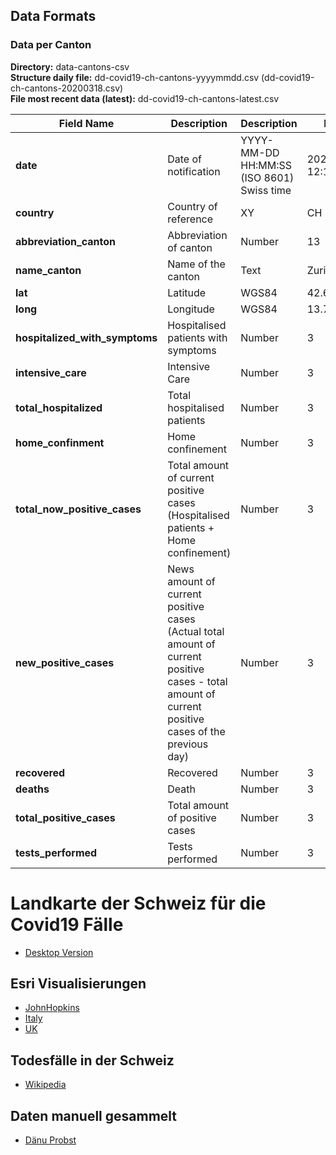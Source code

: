 ## Data Formats

### Data per Canton

**Directory:**  data-cantons-csv<br>
**Structure daily file:** dd-covid19-ch-cantons-yyyymmdd.csv (dd-covid19-ch-cantons-20200318.csv)<br>
**File most recent data (latest):** dd-covid19-ch-cantons-latest.csv

| Field Name                      | Description                       | Description                            | Format                        | Example             |
|-----------------------------------|----------------------------------------|---------------------------------------------|---------------------|---------------------|
| **date**                          | Date of notification                   | YYYY-MM-DD HH:MM:SS (ISO 8601) Swiss time   | 2020-03-05 12:15:45 |
| **country**                       | Country of reference                   | XY                                          | CH                  |
| **abbreviation_canton**           | Abbreviation of canton                 | Number                                      | 13                  |
| **name_canton**                   | Name of the canton                     | Text                                        | Zurich              |
| **lat**                           | Latitude                               | WGS84                                       | 42.6589177          |
| **long**                          | Longitude                              | WGS84                                       | 13.70439971         |
| **hospitalized_with_symptoms**    | Hospitalised patients with symptoms    | Number                                      | 3                   |
| **intensive_care**                | Intensive Care                         | Number                                      | 3                   |
| **total_hospitalized**            | Total hospitalised patients            | Number                                      | 3                   |
| **home_confinment**               | Home confinement                       | Number                                      | 3                   |
| **total_now_positive_cases**      | Total amount of current positive cases (Hospitalised patients + Home confinement)    | Number              | 3                   |
| **new_positive_cases**            | News amount of current positive cases (Actual total amount of current positive cases - total amount of current positive cases of the previous day)  | Number                        | 3                   |
| **recovered**                     | Recovered                              | Number                                      | 3                   |
| **deaths**                        | Death                                  | Number                                      | 3                   |
| **total_positive_cases**          | Total amount of positive cases         | Number                                      | 3                   |
| **tests_performed**               | Tests performed                        | Number                                      | 3                   |

# Landkarte der Schweiz für die Covid19 Fälle
* [Desktop Version](https://ddrobotec.maps.arcgis.com/apps/opsdashboard/index.html#/5ed2e108dbab4235a7318d1cfe147e7a)

## Esri Visualisierungen
* [JohnHopkins](https://gisanddata.maps.arcgis.com/apps/opsdashboard/index.html#/bda7594740fd40299423467b48e9ecf6)
* [Italy](http://opendatadpc.maps.arcgis.com/apps/opsdashboard/index.html#/b0c68bce2cce478eaac82fe38d4138b1)
* [UK](https://www.arcgis.com/apps/opsdashboard/index.html#/f94c3c90da5b4e9f9a0b19484dd4bb14)

## Todesfälle in der Schweiz
* [Wikipedia](https://de.wikipedia.org/wiki/COVID-19-Pandemie_in_der_Schweiz#Todesf%C3%A4lle)

## Daten manuell gesammelt
* [Dänu Probst](https://github.com/daenuprobst/covid19-cases-switzerland)